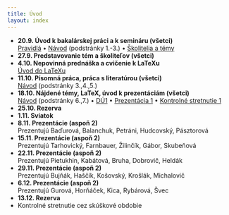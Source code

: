 ```yaml
---
title: Úvod
layout: index
---
```


* **20.9. Úvod k bakalárskej práci a k semináru (všetci)**<br>
[Pravidlá](./Pravidlá_ZS.md)  • [Návod](./Návod.md) (podstránky 1.-3.)  •  [Školitelia a témy](./Školitelia.md)
* **27.9. Predstavovanie tém a školiteľov (všetci)**
* **4.10. Nepovinná prednáška a cvičenie k LaTeXu**<br>
[Úvod do LaTeXu](./Úvod_do_LaTeXu.md)
* **11.10. Písomná práca, práca s literatúrou (všetci)**<br>
[Návod](./Návod.md) (podstránky 3.,4.,5.)
* **18.10. Nájdené témy, LaTeX, úvod k prezentáciám (všetci)**<br>
[Návod](./Návod.md) (podstránky 6.,7.) •  [DÚ1](./DÚ1.md) • [Prezentácia 1](./Prezentácia_1.md) • [Kontrolné stretnutie 1](./Kontrolné_stretnutie_1.md) <!-- • [Oznamy](Oznamy_október.md) -->
* **25.10. Rezerva**
* **1.11. Sviatok**
* **8.11. Prezentácie (aspoň 2)**<br>
Prezentujú Baďurová, Balanchuk, Petráni, Hudcovský, Pásztorová
* **15.11. Prezentácie (aspoň 2)**<br>
Prezentujú Tarhovický, Farnbauer, Žilinčík, Gábor, Skubeňová
* **22.11. Prezentácie (aspoň 2)**<br>
Prezentujú Pietukhin, Kabátová, Bruha, Dobrovič, Heldák
* **29.11. Prezentácie (aspoň 2)**<br>
Prezentujú Bujňák, Haščík, Košovský, Krošlák, Michalovič
* **6.12. Prezentácie (aspoň 2)**<br>
Prezentujú Gurová, Horňáček, Kica, Rybárová, Švec
* **13.12. Rezerva**
* Kontrolné stretnutie cez skúškové obdobie
